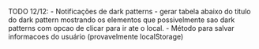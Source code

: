 TODO 12/12: 
    - Notificações de dark patterns 
    - gerar tabela abaixo do titulo do dark pattern mostrando os elementos que possivelmente sao dark patterns com opcao de clicar para ir ate o local.
    - Método para salvar informacoes do usuário (provavelmente localStorage)
